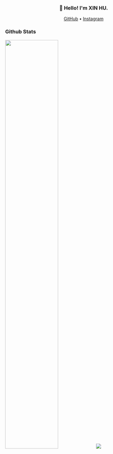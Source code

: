 

<h3 align="center">👋 Hello! I'm XIN HU.</h3>

<p align="center">
  <a href="https://github.com/hoosin">GitHub</a> •
  <a href="https://www.instagram.com/ihoosin/">Instagram</a> 
</p>

### Github Stats

<a href="https://github.com/hoosin"><img src="https://github-readme-stats.vercel.app/api?username=hoosin&show_icons=true&layout=compact&count_private=true&hide_title=true&theme=default" style="width: 58%; max-width: 58%; min-width: 58%;"><img  src="https://github-stat.alpaca.run/api?username=hoosin&show_icons=true&include_all_commits=true"/>
</a>

